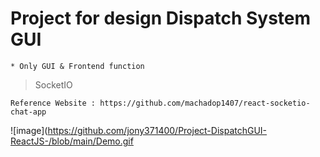 # Project for design Dispatch System GUI

```
* Only GUI & Frontend function
```

> SocketIO
```
Reference Website : https://github.com/machadop1407/react-socketio-chat-app
```

![image](https://github.com/jony371400/Project-DispatchGUI-ReactJS-/blob/main/Demo.gif